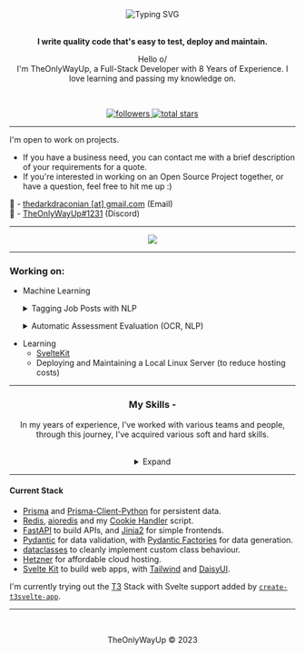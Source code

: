 <div align="center">
<img src="https://readme-typing-svg.demolab.com?font=Fira+Code&pause=1000&width=435&lines=%40quow+-+divine+intellect+)](https://git.io/typing-svg" alt="Typing SVG" />
<br><br>

**I write quality code that's easy to test, deploy and maintain.**

Hello o/  
I'm TheOnlyWayUp, a Full-Stack Developer with 8 Years of Experience. I love learning and passing my knowledge on.

<br>

<p align="center">
    <a href="https://github.com/TheOnlyWayUp?tab=followers">
        <img alt="followers" title="Follow me on Github" src="https://custom-icon-badges.herokuapp.com/github/followers/TheOnlyWayUp?color=236ad3&labelColor=1155ba&style=for-the-badge&logo=person-add&label=Follow&logoColor=white"/>
    </a>
    <a href="https://github.com/TheOnlyWayUp?tab=repositories&sort=stargazers">
        <img alt="total stars" title="Total stars on GitHub" src="https://custom-icon-badges.herokuapp.com/badge/dynamic/json?logo=star&color=55960c&labelColor=488207&label=Stars&style=for-the-badge&query=%24.stars&url=https://api.github-star-counter.workers.dev/user/TheOnlyWayUp"/>
    </a>
</p>
    
</div>

-----------

<div align="left"><p>

I'm open to work on projects.
- If you have a business need, you can contact me with a brief description of your requirements for a quote. 
- If you're interested in working on an Open Source Project together, or have a question, feel free to hit me up :)


📧 - [thedarkdraconian [at] gmail.com](mailto://thedarkdraconian@gmail.com) (Email)  
💬 - [TheOnlyWayUp#1231](https://discord.com/users/876055467678375998) (Discord)


</p></div>
    
---------

<div align="center">
<img src="http://github-readme-streak-stats.herokuapp.com?user=TheOnlyWayUp&theme=dracula&hide_border=true&date_format=M%20j%5B%2C%20Y%5D&stroke=AB2CDD&ring=946AFD&fire=DD2727&sideLabels=7CDD9F">
</div>

---------

<h3>Working on:</h3>

- Machine Learning
    <p><details><summary>Tagging Job Posts with NLP</summary>Automatically tag Job Posts based on what Skills are Required, Whether the job is Remote/Hybrid/Onsite and the years of experience required. Automatically send Resumes to relevant Postings.</details></p>
    <p><details><summary>Automatic Assessment Evaluation (OCR, NLP)</summary>Scan a textbook PDF and get the perfect answer for any Question (taking into account the length required, marks allocated, etc.). Assist Educators with this Tiresome task by displaying a measure of accuracy between the Student's answer and variations of the textbook content.</details></p>
- Learning
    - [SvelteKit](https://kit.svelte.dev)
    - Deploying and Maintaining a Local Linux Server (to reduce hosting costs)

-----------

<div align="center">

<h3>My Skills -</h3>
<p>In my years of experience, I've worked with various teams and people, through this journey, I've acquired various soft and hard skills.</p>
<br>
<details><summary>Expand</summary>

<div align="left">

**Source Control**
- Git, Apache Subversion, and Mercurial

**Backend Frameworks**
- FastAPI, SvelteKit, Node.JS, Django, Flask, Quart, and Bun

**Frontend Frameworks**
- Svelte, Jinja2, and Next.js

**Containerization**
- Docker, Docker-Compose, and K8s (Kubernetes)

**Databases**
- PostgreSQL, SQLite, MongoDB, CouchDB, CockroachDB and InfluxDB

**AI/ML**
- SpaCy (NLP), Tensorflow (Machine Learning), Keras (Deep Learning/Artificial Neural Networks)

**Data Visualization**
- Tableau, Grafana, and Google Charts

**Data Manipulation**
- Datasette (Exploration), Pandas & NumPy (Representation, Manipulation)

**Cloud Platforms**
- Google Cloud Platform (OAuth2, AI/ML APIs, Firebase), Amazon Web Services (Cognito, S3 Buckets, Data Storage), Microsoft Azure (Backend as a Service), Hetzner (VPS Provider), Linode (VPS Provider), DigitalOcean (VPS Provider), Scaleway (Serverless Functions), Cloudflare Workers (Serverless Functions)

**General Skills**
- Discord Bots (Disnake, Discord.py, and PyCord), OAuth2 Flows, JWT handling, Sensitive Data Storage and Data Sovereignty, Symmetric and Asymmetric Encryption Methods, I/O Intensive Optimization with Asynchronous Structures, Payment Gateway Integrations (Stripe), Complex and Simple Data Visualization (Seaborn, Matplotlib), Container Orchestration, Scaling and Load Balancing, Payment Strategies (Metered Billing/Pay Per Use, Subscription Services, etc.), and Comparing Images, Audio and Text for Similarity

</details>

</div>

-----------

#### Current Stack
- [Prisma](https://prisma.io) and [Prisma-Client-Python](Prisma-client-py.readthedocs.io/en/stable/) for persistent data.
- [Redis](https://redis.io), [aioredis](https://aioredis.readthedocs.io/en/latest/) and my [Cookie Handler](https://gist.github.com/TheOnlyWayUp/950402b17b88797f527e3935f31f913a) script.
- [FastAPI](https://fastapi.tiangolo.com/) to build APIs, and [Jinja2](https://svn.python.org/projects/external/Jinja-2.1.1/docs/_build/html/index.html) for simple frontends.
- [Pydantic](https://pydantic-docs.helpmanual.io/) for data validation, with [Pydantic Factories](https://goldziher.github.io/pydantic-factories/) for data generation.
- [dataclasses](https://docs.python.org/3/library/dataclasses.html) to cleanly implement custom class behaviour.
- [Hetzner](https://www.hetzner.com/cloud) for affordable cloud hosting.
- [Svelte Kit](https://kit.svelte.dev) to build web apps, with [Tailwind](https://tailwindcss.com) and [DaisyUI](https://daisyui.com).

I'm currently trying out the [T3](https://github.com/t3-oss/create-t3-app) Stack with Svelte support added by [`create-t3svelte-app`](https://github.com/zach-hopkins/create-t3svelte-app).


-----------

<br>

<div align="center">
    <p>TheOnlyWayUp © 2023</p>
</div>
